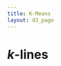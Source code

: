 ```yaml
---
title: K-Means
layout: d3_page
---
```


<script src="https://cdnjs.cloudflare.com/ajax/libs/numeric/1.2.6/numeric.min.js"></script>
<script src="https://cdnjs.cloudflare.com/ajax/libs/lodash.js/4.17.4/lodash.min.js"></script>
<script src="https://cscheid.net/js/cscheid/plot.js"></script>
<script src="https://cscheid.net/js/cscheid/random.js"></script>

# $k$-lines

<div id="div-kline"s></div>
